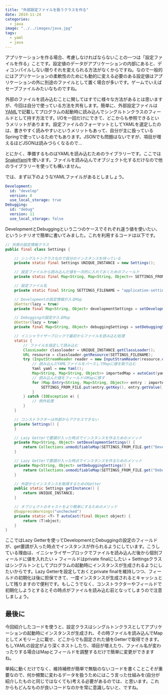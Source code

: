 ```yaml
---
title: "外部設定ファイルを扱うクラスを作る"
date: 2019-11-24
categories: 
  - java
image: "../../images/java.jpg"
tags:
  - yaml
  - java
---
```


アプリケーションを作る場合、考慮しなければならないことの一つは「設定ファイルを作る」ことです。設定値のデータがアプリケーションの内部にあると、ディコンパイルしない限りそれを変えられる方法がなくからですね。なので一般的にはアプリケーションの柔軟性のためにも動的に変える必要のある設定値はアプリケーションの外に別途のファイルとして置く場合が多いです。ゲームでいえばセーブファイルみたいなものですね。

外部のファイルを読み込むことに関してはすでに様々な方法があるとは思いますが、今回は自分で使っている方法を共有します。簡単に、外部設定ファイルは[YAML](https://ja.wikipedia.org/wiki/YAML)で記載してプログラムの起動時に読み込んでシングルトンクラスのフィールドとして持す方法です。I/Oを一回だけにできて、どこからも参照できるというメリットがあります。設定ファイルのフォーマットとしてYAMLを選定したのは、書きやすく読みやすいというメリットもあって、自分が主に扱っているSpringで使っているためでもあります。JSONでも問題はないですが、項目が増えるほどJSONは読みづらくなるので…

とにかく、準備するものはYAMLを読み込むためのライブラリーです。ここでは[SnakeYaml](https://bitbucket.org/asomov/snakeyaml/src/default)を使います。ファイルを読み込んでオブジェクト化するだけなので他のライブラリーを使っても構いません。

では、まず以下のようなYAMLファイルがあるとしましょう。

```yaml
Development:
  id: "develop"
  version: 8
  use_local_storage: true
Debugging:
  id: "debug"
  version: 11
  use_local_storage: false
```

DevelopmentとDebuggingという二つのケースでそれぞれ違う値を使いたい、というシナリオで簡単に書いてみました。これを利用するコードは以下です。

```java
// 共用の設定情報クラス
public final class Settings {

    // シングルトンクラスなので自分のインスタンスを持っている
    private static final Settings UNIQUE_INSTANCE = new Settings();

    // 設定ファイルから読み込んだ値を一次的に入れておくためのフィールド
    private static final Map<String, Map<String, Object>> SETTINGS_FROM_FILE = new HashMap<>();

    // 設定ファイル名
    private static final String SETTINGS_FILENAME = "application-settings.yml";

    // Developmentの設定情報が入るMap
    @Getter(lazy = true)
    private final Map<String, Object> developmentSettings = setDevelopmentSettings();

    // Debuggingの設定が入るMap
    @Getter(lazy = true)
    private final Map<String, Object> debuggingSettings = setDebuggingSettings();

    // イニシャライザーブロックで最初からファイルを読み込む処理
    static {
        // ファイルを指定して読み込む
        ClassLoader classloader = UNIQUE_INSTANCE.getClassLoader();
        URL resource = classloader.getResource(SETTINGS_FILENAME);
        try (InputStreamReader reader = new InputStramReader(resource.openStream())) {
            // 読み込んだYAMLファイルをパースしてMapに値を取り込む
            Yaml yaml = new Yaml();
            Map<String, Map<String, Object>> importedMap = autoCast(yaml.load(reader));
            // 読み込んだ値をフィールドのMapに移す
            for (Map.Entry<String, Map<String, Object>> entry : importedMap.entrySet()) {
                SETTINGS_FROM_FILE.put(entry.getKey(), entry.getValue());
            }
        } catch (IOException e) {
            // 例外処理
        }
    }

    // コンストラクターは外部からアクセスできない
    private Settings() {
    }

    // Lazy Getterで要請が入った時点でインスタンスを作るためのメソッド
    private Map<String, Object> setDevelopmentSettings() {
        return Collections.unmodifiableMap(SETTINGS_FROM_FILE.get("Development"));
    }

    // Lazy Getterで要請が入った時点でインスタンスを作るためのメソッド
    private Map<String, Object> setDebuggingSettings() {
        return Collections.unmodifiableMap(SETTINGS_FROM_FILE.get("Debugging"));
    }

    // 外部からインスタンスを取得するためのGetter
    public static Settings getInstance() {
        return UNIQUE_INSTANCE;
    }

    // オブジェクトのキャストをより簡単にするためのメソッド
    @SuppressWarnings("unchecked")
    private static <T> T autoCast(final Object object) {
        return (T)object;
    }
}
```

ここではLazy Getterを使ってDevelopmentとDebuggingの設定のフィールドが、get要請が入った時点でインスタンスが作られるようにしています。こうしている理由は、イニシャライザーブロックでファイルを読み込んだ後から個別フィールドに値を入れたい + フィールドはprivate finalにしたい + Settingsクラスはシングルトンとしてプログラムの起動時にインスタンスが生成されるようにしたいからです。Lazy Getterを設定しておくとprivate finalを維持しつつ、フィールドの初期化は後に担保できて、一度インスタンスが生成されるとキャッシュとして残りますので便利です。もしこうでなく、コンストラクターやフィールドで初期化しようとするとその時点がファイルを読み込む前となってしまうので注意しましょう。

## 最後に

今回紹介したコードを使うと、設定クラスはシングルトンクラスとしてアプリケーションの起動時にインスタンスが生成され、その時ファイルを読み込んでMapとしてメモリー上に載せ、どこからでも固定された値をGetterで取得できます。もしYAMLの設定がより深くネストしたり、項目が増えたり、ファイル名が変わったりする場合はMapとフィールドを調整するだけで簡単に変更ができますね。

単純に動くだけでなく、維持補修が簡単で無駄のないコードを書くことこそが重要なので、何か頻繁に変わるデータを扱うためにはこう言った仕組みを(自分が紹介したものと同じではなくても)考える必要があるのでは、と思います。これからもどんなものが良いコードなのかを常に意識しないと、ですね。
